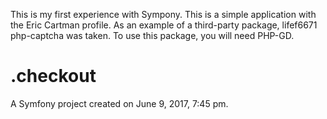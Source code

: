 This is my first experience with Sympony. This is a simple
 application with the Eric Cartman profile. As an example 
 of a third-party package, lifef6671 php-captcha was taken.
 To use this package, you will need PHP-GD.

.checkout
=========

A Symfony project created on June 9, 2017, 7:45 pm.



